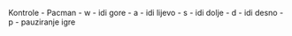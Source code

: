 Kontrole
	- Pacman
		- w - idi gore
		- a - idi lijevo
		- s - idi dolje
		- d - idi desno
	- p - pauziranje igre
